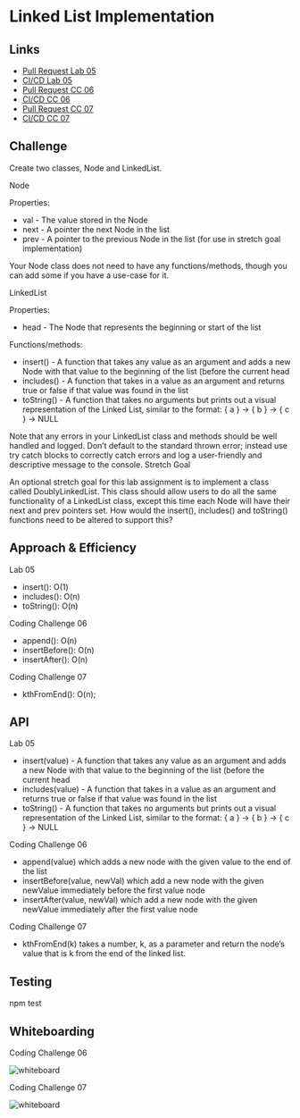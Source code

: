 # Linked List Implementation
    
## Links
- [Pull Request Lab 05](https://github.com/JoelMWatson/data-structures-and-algorithms/pull/5)
- [CI/CD Lab 05](https://github.com/JoelMWatson/data-structures-and-algorithms/runs/544406714)
- [Pull Request CC 06](https://github.com/JoelMWatson/data-structures-and-algorithms/pull/6)
- [CI/CD CC 06](https://github.com/JoelMWatson/data-structures-and-algorithms/runs/557137692)
- [Pull Request CC 07](https://github.com/JoelMWatson/data-structures-and-algorithms/pull/7)
- [CI/CD CC 07](https://github.com/JoelMWatson/data-structures-and-algorithms/runs/560428137)
    
## Challenge
Create two classes, Node and LinkedList.

Node

Properties:
- val - The value stored in the Node
- next - A pointer the next Node in the list
- prev - A pointer to the previous Node in the list (for use in stretch goal implementation)

Your Node class does not need to have any functions/methods, though you can add some if you have a use-case for it.

LinkedList

Properties:
- head - The Node that represents the beginning or start of the list

Functions/methods:
- insert() - A function that takes any value as an argument and adds a new Node with that value to the beginning of the list (before the current head
- includes() - A function that takes in a value as an argument and returns true or false if that value was found in the list
- toString() - A function that takes no arguments but prints out a visual representation of the Linked List, similar to the format: { a } -> { b } -> { c } -> NULL

Note that any errors in your LinkedList class and methods should be well handled and logged. Don’t default to the standard thrown error; instead use try catch blocks to correctly catch errors and log a user-friendly and descriptive message to the console.
Stretch Goal

An optional stretch goal for this lab assignment is to implement a class called DoublyLinkedList. This class should allow users to do all the same functionality of a LinkedList class, except this time each Node will have their next and prev pointers set. How would the insert(), includes() and toString() functions need to be altered to support this?

## Approach & Efficiency
Lab 05
- insert(): O(1)
- includes(): O(n)
- toString(): O(n)

Coding Challenge 06
- append(): O(n)
- insertBefore(): O(n)
- insertAfter(): O(n)

Coding Challenge 07
- kthFromEnd(): O(n);

## API
Lab 05
- insert(value) - A function that takes any value as an argument and adds a new Node with that value to the beginning of the list (before the current head
- includes(value) - A function that takes in a value as an argument and returns true or false if that value was found in the list
- toString() - A function that takes no arguments but prints out a visual representation of the Linked List, similar to the format: { a } -> { b } -> { c } -> NULL

Coding Challenge 06
- append(value) which adds a new node with the given value to the end of the list
- insertBefore(value, newVal) which add a new node with the given newValue immediately before the first value node
- insertAfter(value, newVal) which add a new node with the given newValue immediately after the first value node

Coding Challenge 07
- kthFromEnd(k) takes a number, k, as a parameter and return the node’s value that is k from the end of the linked list.

## Testing
npm test

## Whiteboarding
Coding Challenge 06

![whiteboard](https://drive.google.com/uc?export=view&id=10xR2TTDhWaxE3h2dezCZtNDnYkHwoyQQ)

Coding Challenge 07

![whiteboard](https://drive.google.com/uc?export=view&id=1h6ZOrw8A55YCqJ5RTPtGP-bOzpTkMOxL)